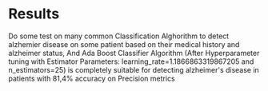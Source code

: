 # Results

Do some test on many common Classification Alghorithm to detect alzhemier disease on some patient based on their medical history and alzheimer status, And Ada Boost Classifier Algorithm (After Hyperparameter tuning with Estimator Parameters: learning_rate=1.1866863319867205 and n_estimators=25) is completely suitable for detecting alzheimer's disease in patients with 81,4% accuracy on Precision metrics    
